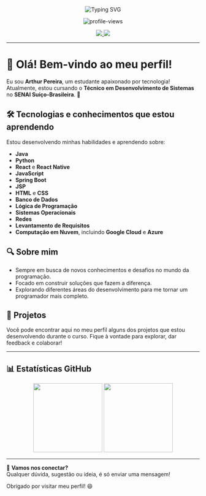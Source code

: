 <!-- Banner animado com frases -->
<p align="center">
  <img src="https://readme-typing-svg.demolab.com?font=Fira+Code&weight=600&size=22&pause=1000&center=true&vCenter=true&width=600&lines=Arthur+Pereira+%F0%9F%91%A8%E2%80%8D%F0%9F%92%BB;18+anos+%7C+Estudante+de+Desenvolvimento+de+Sistemas+no+SENAI;Apaixonado+por+tecnologia+e+inova%C3%A7%C3%A3o+%F0%9F%9A%80;Em+constante+evolu%C3%A7%C3%A3o+como+programador+%F0%9F%92%A1" alt="Typing SVG" />
</p>

<!-- Contador de visitas -->
<p align="center">
  <img src="https://komarev.com/ghpvc/?username=arthurpereiraa&label=Visualiza%C3%A7%C3%B5es&color=0E5E6F&style=flat" alt="profile-views" />
</p>

<!-- Ícones sociais -->
<p align="center">
  <a href="https://www.instagram.com/Thur.dn" target="_blank">
    <img src="https://img.shields.io/badge/Instagram-E4405F?style=for-the-badge&logo=instagram&logoColor=white" />
  </a>
  <a href="mailto:arthurpsf8@gmail.com">
    <img src="https://img.shields.io/badge/Email-D14836?style=for-the-badge&logo=gmail&logoColor=white" />
  </a>
</p>

---

# 👋 Olá! Bem-vindo ao meu perfil!

Eu sou **Arthur Pereira**, um estudante apaixonado por tecnologia! Atualmente, estou cursando o **Técnico em Desenvolvimento de Sistemas** no **SENAI Suíço-Brasileira**. 🚀

## 🛠️ Tecnologias e conhecimentos que estou aprendendo
Estou desenvolvendo minhas habilidades e aprendendo sobre:
- **Java** 
- **Python**
- **React** e **React Native**
- **JavaScript**
- **Spring Boot**
- **JSP**
- **HTML** e **CSS**
- **Banco de Dados**
- **Lógica de Programação**
- **Sistemas Operacionais**
- **Redes**
- **Levantamento de Requisitos**
- **Computação em Nuvem**, incluindo **Google Cloud** e **Azure**

## 🔍 Sobre mim
- Sempre em busca de novos conhecimentos e desafios no mundo da programação.
- Focado em construir soluções que fazem a diferença.
- Explorando diferentes áreas do desenvolvimento para me tornar um programador mais completo.

## 🌱 Projetos
Você pode encontrar aqui no meu perfil alguns dos projetos que estou desenvolvendo durante o curso. Fique à vontade para explorar, dar feedback e colaborar!

---

## 📊 Estatísticas GitHub

<p align="center">
  <img height="180em" src="https://github-readme-stats.vercel.app/api?username=arthurpereiraa&show_icons=true&theme=tokyonight&count_private=true&hide_border=true&include_all_commits=true&hide_title=true" />
  <img height="180em" src="https://github-readme-stats.vercel.app/api/top-langs/?username=arthurpereiraa&layout=donut&langs_count=8&theme=tokyonight&hide_border=true" />
</p>

---

💬 **Vamos nos conectar?**  
Qualquer dúvida, sugestão ou ideia, é só enviar uma mensagem!

Obrigado por visitar meu perfil! 😄
